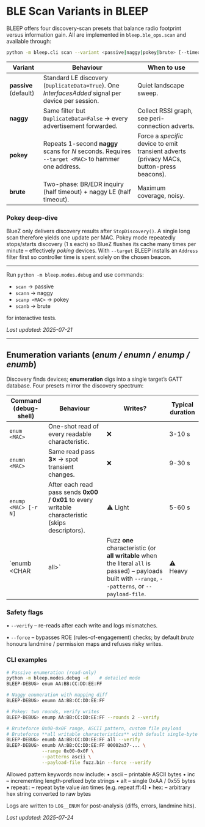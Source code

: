 # BLE Scan Variants in **BLEEP**

BLEEP offers four discovery-scan presets that balance radio footprint versus information gain. All are implemented in `bleep.ble_ops.scan` and available through:

```bash
python -m bleep.cli scan --variant <passive|naggy|pokey|brute> [--timeout 15] [--target AA:BB:CC:DD:EE:FF]
```

| Variant | Behaviour | When to use |
|---------|-----------|-------------|
| **passive** (default) | Standard LE discovery (`DuplicateData=True`). One *InterfacesAdded* signal per device per session. | Quiet landscape sweep. |
| **naggy** | Same filter but `DuplicateData=False` → every advertisement forwarded. | Collect RSSI graph, see peri-connection adverts. |
| **pokey** | Repeats 1-second **naggy** scans for *N* seconds. Requires `--target <MAC>` to hammer one address. | Force a *specific* device to emit transient adverts (privacy MACs, button-press beacons). |
| **brute** | Two-phase: BR/EDR inquiry (half timeout) + naggy LE (half timeout). | Maximum coverage, noisy. |

### Pokey deep-dive
BlueZ only delivers discovery results after `StopDiscovery()`. A single long scan therefore yields one update per MAC.  Pokey mode repeatedly stops/starts discovery (1 s each) so BlueZ flushes its cache many times per minute – effectively *poking* devices.  With `--target` BLEEP installs an `Address` filter first so controller time is spent solely on the chosen beacon.

---

Run `python -m bleep.modes.debug` and use commands:
* `scan`   → passive
* `scann`  → naggy
* `scanp <MAC>` → pokey
* `scanb`  → brute

for interactive tests.

*Last updated: 2025-07-21* 

---

## Enumeration variants (_enum / enumn / enump / enumb_)

Discovery finds devices; **enumeration** digs into a single target’s GATT
database. Four presets mirror the discovery spectrum:

| Command (debug-shell) | Behaviour | Writes? | Typical duration |
|-----------------------|-----------|---------|------------------|
| `enum  <MAC>`        | One-shot read of every readable characteristic. | ❌ | 3-10 s |
| `enumn <MAC>`        | Same read pass **3×** → spot transient changes. | ❌ | 9-30 s |
| `enump <MAC> [-r N]` | After each read pass sends **0x00 / 0x01** to every writable characteristic (skips descriptors). | ⚠️ Light | 5-60 s |
| `enumb <MAC> <CHAR|all>` | Fuzz **one** characteristic (or **all writable** when the literal `all` is passed) – payloads built with `--range`, `--patterns`, or `--payload-file`. | ⚠️ Heavy | Depends on payload set |

### Safety flags

• `--verify` – re-reads after each write and logs mismatches.

• `--force`  – bypasses ROE (rules-of-engagement) checks; by default *brute* honours landmine / permission maps and refuses risky writes.

### CLI examples

```bash
# Passive enumeration (read-only)
python -m bleep.modes.debug -d    # detailed mode
BLEEP-DEBUG> enum AA:BB:CC:DD:EE:FF

# Naggy enumeration with mapping diff
BLEEP-DEBUG> enumn AA:BB:CC:DD:EE:FF

# Pokey: two rounds, verify writes
BLEEP-DEBUG> enump AA:BB:CC:DD:EE:FF --rounds 2 --verify

# Bruteforce 0x00-0x0F range, ASCII pattern, custom file payload
# Bruteforce **all writable characteristics** with default single-byte payload set
BLEEP-DEBUG> enumb AA:BB:CC:DD:EE:FF all --verify
BLEEP-DEBUG> enumb AA:BB:CC:DD:EE:FF 00002a37-... \
             --range 0x00-0x0F \
             --patterns ascii \
             --payload-file fuzz.bin --force --verify
```

Allowed pattern keywords now include:
• ascii – printable ASCII bytes
• inc   – incrementing length‐prefixed byte strings
• alt   – single 0xAA / 0x55 bytes
• repeat:<byte>:<len> – repeat byte value *len* times  (e.g. repeat:ff:4)
• hex:<deadbeef>      – arbitrary hex string converted to raw bytes

Logs are written to `LOG__ENUM` for post-analysis (diffs, errors, landmine hits).

*Last updated: 2025-07-24* 